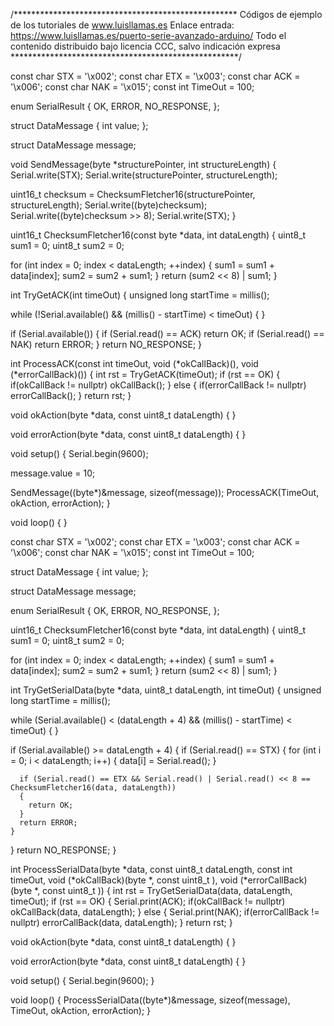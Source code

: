 /***************************************************
Códigos de ejemplo de los tutoriales de www.luisllamas.es
Enlace entrada: https://www.luisllamas.es/puerto-serie-avanzado-arduino/
Todo el contenido distribuido bajo licencia CCC, salvo indicación expresa
****************************************************/

const char STX = '\x002';
const char ETX = '\x003';
const char ACK = '\x006';
const char NAK = '\x015';
const int TimeOut = 100;

enum SerialResult
{
  OK,
  ERROR,
  NO_RESPONSE,
};

struct DataMessage
{
   int value;
};
 
struct DataMessage message;

void SendMessage(byte *structurePointer, int structureLength)
{
  Serial.write(STX);
    Serial.write(structurePointer, structureLength);
  
  uint16_t checksum = ChecksumFletcher16(structurePointer, structureLength);
  Serial.write((byte)checksum);
  Serial.write((byte)checksum >> 8);
  Serial.write(STX);
}

uint16_t ChecksumFletcher16(const byte *data, int dataLength)
{
  uint8_t sum1 = 0;
  uint8_t sum2 = 0;

  for (int index = 0; index < dataLength; ++index)
  {
    sum1 = sum1 + data[index];
    sum2 = sum2 + sum1;
  }
  return (sum2 << 8) | sum1;
}

int TryGetACK(int timeOut)
{
  unsigned long startTime = millis();

  while (!Serial.available() && (millis() - startTime) < timeOut)
  {
  }

  if (Serial.available())
  {
    if (Serial.read() == ACK) return OK;
  if (Serial.read() == NAK) return ERROR;
  }
  return NO_RESPONSE;
}


int ProcessACK(const int timeOut, 
       void (*okCallBack)(), 
       void (*errorCallBack)())
{
  int rst = TryGetACK(timeOut);
  if (rst == OK)
  {
    if(okCallBack != nullptr) okCallBack();
  }
  else
  {
    if(errorCallBack != nullptr) errorCallBack();
  }
  return rst;
}

void okAction(byte *data, const uint8_t dataLength)
{
}

void errorAction(byte *data, const uint8_t dataLength)
{
}

void setup()
{
  Serial.begin(9600);
  
  message.value = 10;  

  SendMessage((byte*)&message, sizeof(message));
  ProcessACK(TimeOut, okAction, errorAction);
}

void loop() 
{
}


const char STX = '\x002';
const char ETX = '\x003';
const char ACK = '\x006';
const char NAK = '\x015';
const int TimeOut = 100;

struct DataMessage
{
   int value;
};
 
struct DataMessage message;

enum SerialResult
{
  OK,
  ERROR,
  NO_RESPONSE,
};

uint16_t ChecksumFletcher16(const byte *data, int dataLength)
{
  uint8_t sum1 = 0;
  uint8_t sum2 = 0;

  for (int index = 0; index < dataLength; ++index)
  {
    sum1 = sum1 + data[index];
    sum2 = sum2 + sum1;
  }
  return (sum2 << 8) | sum1;
}

int TryGetSerialData(byte *data, uint8_t dataLength, int timeOut)
{
  unsigned long startTime = millis();

  while (Serial.available() < (dataLength + 4) && (millis() - startTime) < timeOut)
  {
  }

  if (Serial.available() >= dataLength + 4)
  {
    if (Serial.read() == STX)
    {
      for (int i = 0; i < dataLength; i++)
      {
        data[i] = Serial.read();
      }

      if (Serial.read() == ETX && Serial.read() | Serial.read() << 8 == ChecksumFletcher16(data, dataLength))
      {
        return OK;
      }
      return ERROR;
    }
  }
  return NO_RESPONSE;
}

int ProcessSerialData(byte *data, const uint8_t dataLength, const int timeOut, 
       void (*okCallBack)(byte *, const uint8_t ), 
       void (*errorCallBack)(byte *, const uint8_t ))
{
  int rst = TryGetSerialData(data, dataLength, timeOut);
  if (rst == OK)
  {
    Serial.print(ACK);
	if(okCallBack != nullptr) okCallBack(data, dataLength);
  }
  else
  {
	Serial.print(NAK);
	if(errorCallBack != nullptr) errorCallBack(data, dataLength);
  }
  return rst;
}

void okAction(byte *data, const uint8_t dataLength)
{
}

void errorAction(byte *data, const uint8_t dataLength)
{
}

void setup()
{
  Serial.begin(9600);
}

void loop()
{
  ProcessSerialData((byte*)&message, sizeof(message), TimeOut, okAction, errorAction);
}